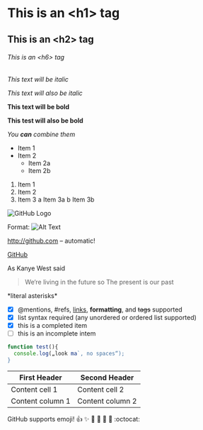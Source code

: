 # This is an \<h1\> tag
## This is an \<h2\> tag
###### This is an \<h6\> tag

*This text will be italic*

_This text will also be italic_

**This text will be bold**

__This test will also be bold__

*You **can** combine them*

* Item 1
* Item 2
  * Item 2a
  * Item 2b

1. Item 1
2. Item 2
3. Item 3
  a Item 3a
  b Item 3b

![GitHub Logo](/images/logo.png)

Format: ![Alt Text](url)

http://github.com – automatic!

[GitHub](http://github.com)

As Kanye West said
> We‘re living in the future so
> The present is our past

\*literal asterisks\*

- [x] @mentions, #refs, [links](), **formatting**, and <del>tags</del> supported
- [x] list syntax required (any unordered or ordered list supported)
- [x] this is a completed item
- [ ] this is an incomplete intem

```javascript
function test(){
  console.log(„look ma`, no spaces“);
}
```

First Header | Second Header
-------------|--------------
Content cell 1 | Content cell 2
Content column 1 | Content column 2

GitHub supports emoji!
:+1: :sparkles: :camel: :tada:
:rocket: :metal: :octocat:
